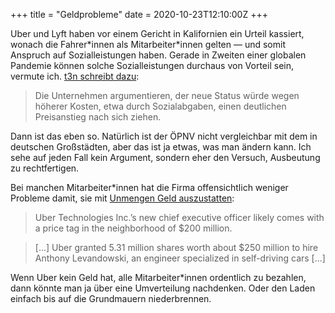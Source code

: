 +++
title = "Geldprobleme"
date = 2020-10-23T12:10:00Z
+++

Uber und Lyft haben vor einem Gericht in Kalifornien ein Urteil kassiert, wonach die Fahrer\*innen als Mitarbeiter\*innen gelten — und somit Anspruch auf Sozialleistungen haben. Gerade in Zweiten einer globalen Pandemie können solche Sozialleistungen durchaus von Vorteil sein, vermute ich. [t3n schreibt dazu](https://t3n.de/news/lyft-erleiden-fahrerstatus-1330286/):

> Die Unternehmen argumentieren, der neue Status würde wegen höherer Kosten, etwa durch Sozialabgaben, einen deutlichen Preisanstieg nach sich ziehen.

Dann ist das eben so. Natürlich ist der ÖPNV nicht vergleichbar mit dem in deutschen Großstädten, aber das ist ja etwas, was man ändern kann. Ich sehe auf jeden Fall kein Argument, sondern eher den Versuch, Ausbeutung zu rechtfertigen.

Bei manchen Mitarbeiter\*innen hat die Firma offensichtlich weniger Probleme damit, sie mit [Unmengen Geld auszustatten](https://www.bloomberg.com/news/articles/2017-08-28/uber-s-new-ceo-may-need-at-least-200-million-to-leave-expedia):

> Uber Technologies Inc.’s new chief executive officer likely comes with a price tag in the neighborhood of $200 million.

> [...] Uber granted 5.31 million shares worth about $250 million to hire Anthony Levandowski, an engineer specialized in self-driving cars [...]

Wenn Uber kein Geld hat, alle Mitarbeiter\*innen ordentlich zu bezahlen, dann könnte man ja über eine Umverteilung nachdenken. Oder den Laden einfach bis auf die Grundmauern niederbrennen.